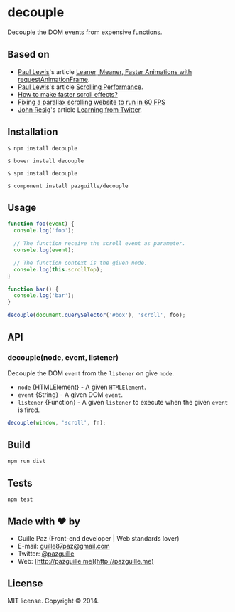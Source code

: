 # decouple

Decouple the DOM events from expensive functions.

## Based on
- [Paul Lewis](https://twitter.com/aerotwist)'s article [Leaner, Meaner, Faster Animations with requestAnimationFrame](http://www.html5rocks.com/en/tutorials/speed/animations).
- [Paul Lewis](https://twitter.com/aerotwist)'s article [Scrolling Performance](http://www.html5rocks.com/en/tutorials/speed/scrolling).
- [How to make faster scroll effects?](https://gist.github.com/Warry/4254579)
- [Fixing a parallax scrolling website to run in 60 FPS](http://kristerkari.github.io/adventures-in-webkit-land/blog/2013/08/30/fixing-a-parallax-scrolling-website-to-run-in-60-fps/)
- [John Resig](https://twitter.com/jeresig)'s article [Learning from Twitter](http://ejohn.org/blog/learning-from-twitter/).


## Installation

    $ npm install decouple

    $ bower install decouple

    $ spm install decouple

    $ component install pazguille/decouple

## Usage
```js
function foo(event) {
  console.log('foo');

  // The function receive the scroll event as parameter.
  console.log(event);

  // The function context is the given node.
  console.log(this.scrollTop);
}

function bar() {
  console.log('bar');
}

decouple(document.querySelector('#box'), 'scroll', foo);
```

## API

### decouple(node, event, listener)
Decouple the DOM `event` from the `listener` on give `node`.
- `node` {HTMLElement} - A given `HTMLElement`.
- `event` {String} - A given DOM `event`.
- `listener` {Function} - A given `listener` to execute when the given `event` is fired.

```js
decouple(window, 'scroll', fn);
```

## Build

    npm run dist

## Tests

    npm test

## Made with ❤ by
- Guille Paz (Front-end developer | Web standards lover)
- E-mail: [guille87paz@gmail.com](mailto:guille87paz@gmail.com)
- Twitter: [@pazguille](http://twitter.com/pazguille)
- Web: [http://pazguille.me](http://pazguille.me)

## License
MIT license. Copyright © 2014.
